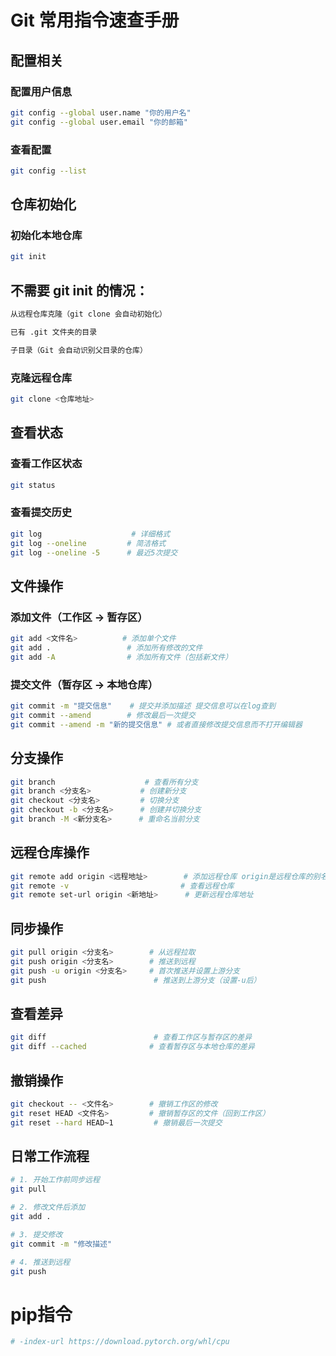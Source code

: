 # Git 常用指令速查手册

## 配置相关

### 配置用户信息
```bash
git config --global user.name "你的用户名"  
git config --global user.email "你的邮箱"
```

### 查看配置
```bash
git config --list
```

## 仓库初始化

### 初始化本地仓库
```bash
git init
```
## 不需要 git init 的情况：
```bash
从远程仓库克隆（git clone 会自动初始化）

已有 .git 文件夹的目录

子目录（Git 会自动识别父目录的仓库）
```
### 克隆远程仓库
```bash
git clone <仓库地址>
```

## 查看状态

### 查看工作区状态
```bash
git status
```

### 查看提交历史
```bash
git log                    # 详细格式
git log --oneline         # 简洁格式
git log --oneline -5      # 最近5次提交
```

## 文件操作

### 添加文件（工作区 → 暂存区）
```bash
git add <文件名>          # 添加单个文件
git add .                 # 添加所有修改的文件
git add -A                # 添加所有文件（包括新文件）
```

### 提交文件（暂存区 → 本地仓库）
```bash
git commit -m "提交信息"    # 提交并添加描述 提交信息可以在log查到
git commit --amend        # 修改最后一次提交
git commit --amend -m "新的提交信息" # 或者直接修改提交信息而不打开编辑器
```

## 分支操作
```bash
git branch                    # 查看所有分支
git branch <分支名>           # 创建新分支
git checkout <分支名>         # 切换分支
git checkout -b <分支名>      # 创建并切换分支
git branch -M <新分支名>      # 重命名当前分支
```

## 远程仓库操作
```bash
git remote add origin <远程地址>        # 添加远程仓库 origin是远程仓库的别名
git remote -v                         # 查看远程仓库
git remote set-url origin <新地址>      # 更新远程仓库地址
```

## 同步操作
```bash
git pull origin <分支名>        # 从远程拉取
git push origin <分支名>        # 推送到远程
git push -u origin <分支名>     # 首次推送并设置上游分支
git push                        # 推送到上游分支（设置-u后）
```

## 查看差异
```bash
git diff                        # 查看工作区与暂存区的差异
git diff --cached              # 查看暂存区与本地仓库的差异
```

## 撤销操作
```bash
git checkout -- <文件名>        # 撤销工作区的修改
git reset HEAD <文件名>         # 撤销暂存区的文件（回到工作区）
git reset --hard HEAD~1         # 撤销最后一次提交
```

## 日常工作流程
```bash
# 1. 开始工作前同步远程
git pull

# 2. 修改文件后添加
git add .

# 3. 提交修改
git commit -m "修改描述"

# 4. 推送到远程
git push
```

# pip指令
```bash
# -index-url https://download.pytorch.org/whl/cpu
```